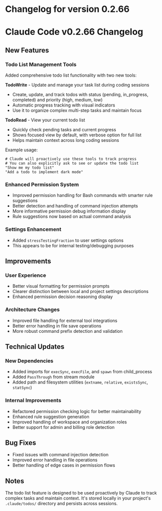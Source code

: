 # Changelog for version 0.2.66

# Claude Code v0.2.66 Changelog

## New Features

### Todo List Management Tools
Added comprehensive todo list functionality with two new tools:

**TodoWrite** - Update and manage your task list during coding sessions
- Create, update, and track todos with status (pending, in_progress, completed) and priority (high, medium, low)
- Automatic progress tracking with visual indicators
- Use it to organize complex multi-step tasks and maintain focus

**TodoRead** - View your current todo list
- Quickly check pending tasks and current progress
- Shows focused view by default, with verbose option for full list
- Helps maintain context across long coding sessions

Example usage:
```
# Claude will proactively use these tools to track progress
# You can also explicitly ask to see or update the todo list
"Show me my todo list"
"Add a todo to implement dark mode"
```

### Enhanced Permission System
- Improved permission handling for Bash commands with smarter rule suggestions
- Better detection and handling of command injection attempts
- More informative permission debug information display
- Rule suggestions now based on actual command analysis

### Settings Enhancement
- Added `stressTestingFraction` to user settings options
- This appears to be for internal testing/debugging purposes

## Improvements

### User Experience
- Better visual formatting for permission prompts
- Clearer distinction between local and project settings descriptions
- Enhanced permission decision reasoning display

### Architecture Changes
- Improved file handling for external tool integrations
- Better error handling in file save operations
- More robust command prefix detection and validation

## Technical Updates

### New Dependencies
- Added imports for `execSync`, `execFile`, and `spawn` from child_process
- Added `PassThrough` from stream module
- Added path and filesystem utilities (`extname`, `relative`, `existsSync`, `statSync`)

### Internal Improvements
- Refactored permission checking logic for better maintainability
- Enhanced rule suggestion generation
- Improved handling of workspace and organization roles
- Better support for admin and billing role detection

## Bug Fixes
- Fixed issues with command injection detection
- Improved error handling in file operations
- Better handling of edge cases in permission flows

## Notes
The todo list feature is designed to be used proactively by Claude to track complex tasks and maintain context. It's stored locally in your project's `.claude/todos/` directory and persists across sessions.
